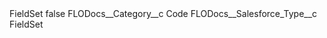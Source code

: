 <?xml version="1.0" encoding="UTF-8"?>
<CustomMetadata xmlns="http://soap.sforce.com/2006/04/metadata" xmlns:xsi="http://www.w3.org/2001/XMLSchema-instance" xmlns:xsd="http://www.w3.org/2001/XMLSchema">
    <label>FieldSet</label>
    <protected>false</protected>
    <values>
        <field>FLODocs__Category__c</field>
        <value xsi:type="xsd:string">Code</value>
    </values>
    <values>
        <field>FLODocs__Salesforce_Type__c</field>
        <value xsi:type="xsd:string">FieldSet</value>
    </values>
</CustomMetadata>

